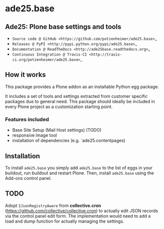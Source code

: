 # ade25.base

## Ade25: Plone base settings and tools

* `Source code @ GitHub <https://github.com/potzenheimer/ade25.base>`_
* `Releases @ PyPI <http://pypi.python.org/pypi/ade25.base>`_
* `Documentation @ ReadTheDocs <http://ade25base.readthedocs.org>`_
* `Continuous Integration @ Travis-CI <http://travis-ci.org/potzenheimer/ade25.base>`_

## How it works

This package provides a Plone addon as an installable Python egg package.

It includes a set of tools and settings extracted from customer specific
packages due to general need. This package should ideally be included in every
Plone project as a customization starting point.

### Features included

* Base Site Setup (Mail Host settings) (TODO)
* responsive image tool
* installation of dependencies (e.g. `ade25.contentpages)

## Installation

To install `ade25.base` you simply add ``ade25.base``
to the list of eggs in your buildout, run buildout and restart Plone.
Then, install `ade25.base` using the Add-ons control panel.

## TODO

Adopt `IJsonRegistryAware` from **collective.cron** (https://github.com/collective/collective.cron) to actually edit JSON records via the control panel edit form. The implementation would need to add a load and dump function for
actually managing the settings.